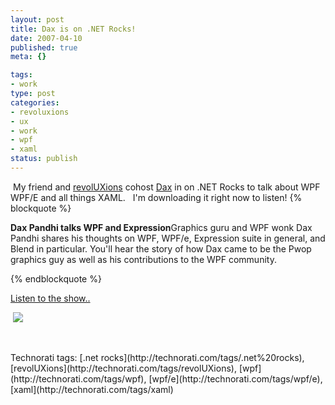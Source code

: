 ```yaml
--- 
layout: post
title: Dax is on .NET Rocks!
date: 2007-04-10
published: true
meta: {}

tags: 
- work
type: post
categories: 
- revoluxions
- ux
- work
- wpf
- xaml
status: publish
---
```

 My friend and [revolUXions](http://www.revolUXions.com) cohost [Dax](http://www.nukeation.net) in on .NET Rocks to talk about WPF WPF/E and all things XAML.   I'm downloading it right now to listen!  {% blockquote %} 

**Dax Pandhi talks WPF and Expression**Graphics guru and WPF wonk Dax Pandhi shares his thoughts on WPF, WPF/e, Expression suite in general, and Blend in particular. You'll hear the story of how Dax came to be the Pwop graphics guy as well as his contributions to the WPF community.

{% endblockquote %} 

[Listen to the show..](http://www.dotnetrocks.com/default.aspx?showNum=227)

 

 [![](http://media.eick.us/2011/05/454055099_2d78fcd3be_o.png)](http://www.dotnetrocks.com/default.aspx?showNum=227)

 

 

 <div class="wlWriterSmartContent" style="padding-right: 0px;padding-left: 0px;padding-bottom: 0px;margin: 0px;padding-top: 0px">Technorati tags: [.net rocks](http://technorati.com/tags/.net%20rocks), [revolUXions](http://technorati.com/tags/revolUXions), [wpf](http://technorati.com/tags/wpf), [wpf/e](http://technorati.com/tags/wpf/e), [xaml](http://technorati.com/tags/xaml)</div>
